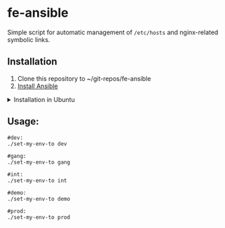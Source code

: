 # fe-ansible

Simple script for automatic management of `/etc/hosts` and nginx-related symbolic links.

## Installation

1. Clone this repository to ~/git-repos/fe-ansible
2. [Install Ansible](http://docs.ansible.com/ansible/latest/intro_installation.html)
<details>
  <summary>Installation in Ubuntu</summary>
  
```
sudo apt-get update
sudo apt-get install software-properties-common
sudo apt-add-repository ppa:ansible/ansible
sudo apt-get update
sudo apt-get install ansible
```
</details>
  

## Usage:

```
#dev:
./set-my-env-to dev

#gang:
./set-my-env-to gang

#int:
./set-my-env-to int

#demo:
./set-my-env-to demo

#prod:
./set-my-env-to prod

```
